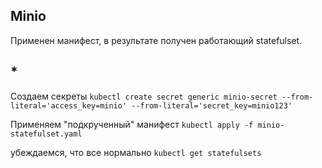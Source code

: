 ## Minio

Применен манифест, в результате получен работающий statefulset. 

## *

Создаем секреты
`kubectl create secret generic minio-secret --from-literal='access_key=minio' --from-literal='secret_key=minio123'`

Применяем "подкрученный" манифест
`kubectl apply -f minio-statefulset.yaml`

убеждаемся, что все нормально
`kubectl get statefulsets`
